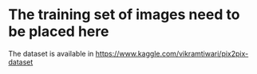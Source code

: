 # The training set of images need to be placed here
The dataset is available in https://www.kaggle.com/vikramtiwari/pix2pix-dataset